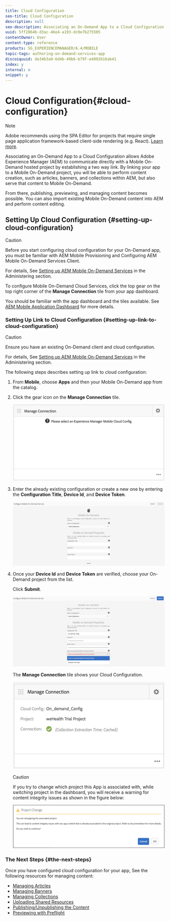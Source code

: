 ```yaml
---
title: Cloud Configuration
seo-title: Cloud Configuration
description: null
seo-description: Associating an On-Demand App to a Cloud Configuration allows Adobe Experience Manager (AEM) to communicate directly with a Mobile On-Demand hosted project by establishing a two way link. Follow this page to learn more.
uuid: 5ff2864b-d3ac-46e4-a193-dc0e7b275505
contentOwner: User
content-type: reference
products: SG_EXPERIENCEMANAGER/6.4/MOBILE
topic-tags: authoring-on-demand-services-app
discoiquuid: de34b3a0-6d4b-49b6-b79f-e4092616ab41
index: y
internal: n
snippet: y
---
```


# Cloud Configuration{#cloud-configuration}

>[!NOTE]
>
>Adobe recommends using the SPA Editor for projects that require single page application framework-based client-side rendering (e.g. React). [Learn more](../../sites/developing/using/spa-overview.md).

Associating an On-Demand App to a Cloud Configuration allows Adobe Experience Manager (AEM) to communicate directly with a Mobile On-Demand hosted project by establishing a two way link. By linking your app to a Mobile On-Demand project, you will be able to perform content creation, such as articles, banners, and collections within AEM, but also serve that content to Mobile On-Demand.

From there, publishing, previewing, and managing content becomes possible. You can also import existing Mobile On-Demand content into AEM and perform content editing.

## Setting Up Cloud Configuration {#setting-up-cloud-configuration}

>[!CAUTION]
>
>Before you start configuring cloud configuration for your On-Demand app, you must be familiar with AEM Mobile Provisioning and Configuring AEM Mobile On-Demand Services Client. 
>
>For details, See [Setting up AEM Mobile On-Demand Services](../../mobile/using/aem-mobile-setup.md) in the Administering section.

To configure Mobile On-Demand Cloud Services, click the top gear on the top right corner of the **Manage Connection** tile from your app dashboard.

You should be familiar with the app dashboard and the tiles available. See [AEM Mobile Application Dashboard](../../mobile/using/mobile-apps-ondemand-application-dashboard.md) for more details.

### Setting Up Link to Cloud Configuration {#setting-up-link-to-cloud-configuration}

>[!CAUTION]
>
>Ensure you have an existing On-Demand client and cloud configuration.
>
>For details, See [Setting up AEM Mobile On-Demand Services](../../mobile/using/aem-mobile-setup.md) in the Administering section.

The following steps describes setting up link to cloud configuration:

1. From **Mobile**, choose **Apps** and then your Mobile On-Demand app from the catalog.
1. Click the gear icon on the **Manage Connection** tile.

   ![](assets/chlimage_1-70.png)

1. Enter the already existing configuration or create a new one by entering the **Configuration Title**, **Device Id**, and **Device Token**.

   ![](assets/chlimage_1-71.png)

1. Once your **Device Id** and **Device Token** are verified, choose your On-Demand project from the list.

   Click **Submit**.

   ![](assets/chlimage_1-72.png)

   The **Manage Connection** tile shows your Cloud Configuration.

   ![](assets/chlimage_1-73.png)

   >[!CAUTION]
   >
   >If you try to change which project this App is associated with, while switching project in the dashboard, you will receive a warning for content integrity issues as shown in the figure below:

   ![](assets/chlimage_1-74.png)

### The Next Steps {#the-next-steps}

Once you have configured cloud configuration for your app, See the following resources for managing content:

* [Managing Articles](../../mobile/using/mobile-on-demand-managing-articles.md)
* [Managing Banners](../../mobile/using/mobile-on-demand-managing-banners.md)
* [Managing Collections](../../mobile/using/mobile-on-demand-managing-collections.md)
* [Uploading Shared Resources](../../mobile/using/mobile-on-demand-shared-resources.md)
* [Publishing/Unpublishing the Content](../../mobile/using/mobile-on-demand-publishing-unpublishing.md)
* [Previewing with Preflight](../../mobile/using/aem-mobile-manage-ondemand-services.md)

